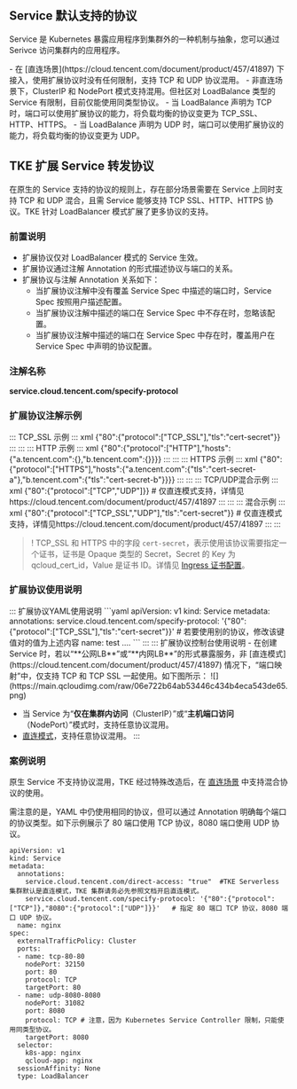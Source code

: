 ##  Service 默认支持的协议

 Service 是 Kubernetes 暴露应用程序到集群外的一种机制与抽象，您可以通过 Serivce 访问集群内的应用程序。


<dx-alert infotype="notice" title="">
- 在 [直连场景](https://cloud.tencent.com/document/product/457/41897) 下接入，使用扩展协议时没有任何限制，支持 TCP 和 UDP 协议混用。
- 非直连场景下，ClusterIP 和 NodePort 模式支持混用。但社区对 LoadBalance 类型的 Service 有限制，目前仅能使用同类型协议。
- 当 LoadBalance 声明为 TCP 时，端口可以使用扩展协议的能力，将负载均衡的协议变更为 TCP_SSL、HTTP、HTTPS。
- 当 LoadBalance 声明为 UDP 时，端口可以使用扩展协议的能力，将负载均衡的协议变更为 UDP。
</dx-alert>



## TKE 扩展 Service 转发协议

在原生的 Service 支持的协议的规则上，存在部分场景需要在 Service 上同时支持 TCP 和 UDP 混合，且需 Service 能够支持 TCP SSL、HTTP、HTTPS 协议。TKE 针对 LoadBalancer 模式扩展了更多协议的支持。



### 前置说明

- 扩展协议仅对 LoadBalancer 模式的 Service 生效。
- 扩展协议通过注解 Annotation 的形式描述协议与端口的关系。
- 扩展协议与注解 Annotation 关系如下：
   - 当扩展协议注解中没有覆盖 Service Spec 中描述的端口时，Service Spec 按照用户描述配置。
   - 当扩展协议注解中描述的端口在 Service Spec 中不存在时，忽略该配置。
   - 当扩展协议注解中描述的端口在 Service Spec 中存在时，覆盖用户在 Service Spec 中声明的协议配置。



### 注解名称
**service.cloud.tencent.com/specify-protocol**

### 扩展协议注解示例


<dx-tabs>
::: TCP_SSL 示例
<dx-codeblock>
::: xml 
{"80":{"protocol":["TCP_SSL"],"tls":"cert-secret"}}
:::
</dx-codeblock>
:::
::: HTTP 示例
<dx-codeblock>
::: xml 
{"80":{"protocol":["HTTP"],"hosts":{"a.tencent.com":{},"b.tencent.com":{}}}}
:::
</dx-codeblock>
:::
::: HTTPS 示例
<dx-codeblock>
::: xml 
 {"80":{"protocol":["HTTPS"],"hosts":{"a.tencent.com":{"tls":"cert-secret-a"},"b.tencent.com":{"tls":"cert-secret-b"}}}}
:::
</dx-codeblock>
:::
::: TCP/UDP混合示例
<dx-codeblock>
::: xml 
{"80":{"protocol":["TCP","UDP"]}} # 仅直连模式支持，详情见https://cloud.tencent.com/document/product/457/41897 
:::
</dx-codeblock>
:::
::: 混合示例
<dx-codeblock>
::: xml 
 {"80":{"protocol":["TCP_SSL","UDP"],"tls":"cert-secret"}} # 仅直连模式支持，详情见https://cloud.tencent.com/document/product/457/41897 
:::
</dx-codeblock>
:::
</dx-tabs>

>! TCP_SSL 和 HTTPS 中的字段 `cert-secret`，表示使用该协议需要指定一个证书，证书是 Opaque 类型的 Secret，Secret 的 Key 为 qcloud_cert_id，Value 是证书 ID。详情见 [Ingress 证书配置](https://cloud.tencent.com/document/product/457/45738)。


### 扩展协议使用说明
<dx-tabs>
::: 扩展协议YAML使用说明
```yaml
apiVersion: v1
kind: Service
metadata:
  annotations:  
    service.cloud.tencent.com/specify-protocol: '{"80":{"protocol":["TCP_SSL"],"tls":"cert-secret"}}' # 若要使用别的协议，修改该键值对的值为上述内容
  name: test
   ....
```
:::
::: 扩展协议控制台使用说明
- 在创建 Service 时，若以“**公网LB**”或“**内网LB**”的形式暴露服务，非 [直连模式](https://cloud.tencent.com/document/product/457/41897) 情况下，“端口映射”中，仅支持 TCP 和 TCP SSL 一起使用。如下图所示：
![](https://main.qcloudimg.com/raw/06e722b64ab53446c434b4eca543de65.png)

- 当 Service 为“**仅在集群内访问**（ClusterIP）”或“**主机端口访问**（NodePort）”模式时，支持任意协议混用。
- [直连模式](https://cloud.tencent.com/document/product/457/41897)，支持任意协议混用。
:::
</dx-tabs>

### 案例说明
原生 Service 不支持协议混用，TKE 经过特殊改造后，在 [直连场景](https://cloud.tencent.com/document/product/457/41897) 中支持混合协议的使用。

需注意的是，YAML 中仍使用相同的协议，但可以通过 Annotation 明确每个端口的协议类型。如下示例展示了 80 端口使用 TCP 协议，8080 端口使用 UDP 协议。


```
apiVersion: v1
kind: Service
metadata:
  annotations:
    service.cloud.tencent.com/direct-access: "true"  #TKE Serverless 集群默认是直连模式，TKE 集群请务必先参照文档开启直连模式。
    service.cloud.tencent.com/specify-protocol: '{"80":{"protocol":["TCP"]},"8080":{"protocol":["UDP"]}}'   # 指定 80 端口 TCP 协议，8080 端口 UDP 协议。
  name: nginx
spec:
  externalTrafficPolicy: Cluster
  ports:
  - name: tcp-80-80
    nodePort: 32150
    port: 80
    protocol: TCP 
    targetPort: 80
  - name: udp-8080-8080
    nodePort: 31082
    port: 8080
    protocol: TCP # 注意，因为 Kubernetes Service Controller 限制，只能使用同类型协议。
    targetPort: 8080 
  selector:
    k8s-app: nginx
    qcloud-app: nginx
  sessionAffinity: None
  type: LoadBalancer
```

